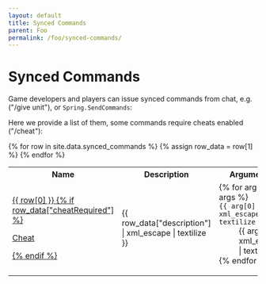 ```yaml
---
layout: default
title: Synced Commands
parent: Foo
permalink: /foo/synced-commands/
---
```


# Synced Commands

Game developers and players can issue synced commands from chat, e.g.
("/give unit"), or `Spring.SendCommands`:

Here we provide a list of them, some commands require cheats enabled ("/cheat"):

<table>
  <tr>
    <th>Name</th>
    <th>Description</th>
    <th>Arguments</th>
  </tr>
  {% for row in site.data.synced_commands %}
    {% assign row_data = row[1] %}
    <tr>
      <td id="{{ row[0] }}">
        <a href="#{{ row[0] }}">
          {{ row[0] }}
          {% if row_data["cheatRequired"] %} <p class="label label-yellow">Cheat</p> {% endif %}
        </a>
      </td>
      <td>
        {{ row_data["description"] | xml_escape | textilize }}
      </td>
      <td>
        <dl class="dl-auto">
        {% for arg in args %}
          <dt>
            <code>{{ arg[0] | xml_escape | textilize }}</code>
          </dt>
          <dd>
            {{ arg[1] | xml_escape | textilize }}
          </dd>
        {% endfor %}
        </dl>
      </td>
    </tr>
  {% endfor %}
</table>
